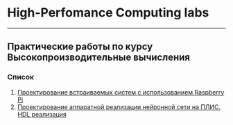 # High-Perfomance Computing labs

---
## Практические работы по курсу Высокопроизводительные вычисления

### Список
 1. [Проектирование встраиваемых систем с использованием Raspberry Pi](lab_01)
 2. [Проектирование аппаратной реализации нейронной сети на ПЛИС. HDL реализация](lab_02)
